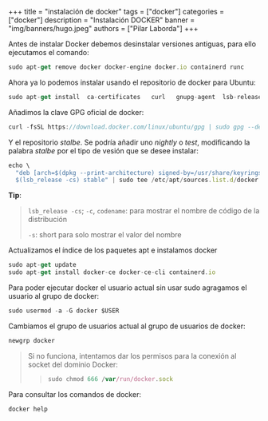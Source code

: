 +++
title = "instalación de docker"
tags = ["docker"]
categories = ["docker"]
description = "Instalación DOCKER"
banner = "img/banners/hugo.jpeg"
authors = ["Pilar Laborda"]
+++


Antes de instalar Docker debemos desinstalar versiones antiguas, para ello ejecutamos el comando: 

``` js
sudo apt-get remove docker docker-engine docker.io containerd runc
```

Ahora ya lo podemos instalar usando el repositorio de docker para Ubuntu:

``` js
sudo apt-get install  ca-certificates   curl   gnupg-agent  lsb-release
```

Añadimos la clave GPG oficial de docker:

``` js
curl -fsSL https://download.docker.com/linux/ubuntu/gpg | sudo gpg --dearmor -o /usr/share/keyrings/docker-archive-keyring.gpg
```

Y el repositorio _stalbe_. Se podría añadir uno _nightly_ o _test_, modificando la palabra _stalbe_ por el tipo de vesión que se desee instalar:

``` js
echo \
  "deb [arch=$(dpkg --print-architecture) signed-by=/usr/share/keyrings/docker-archive-keyring.gpg] https://download.docker.com/linux/ubuntu \
  $(lsb_release -cs) stable" | sudo tee /etc/apt/sources.list.d/docker.list > /dev/null

```

**Tip**: 

> `lsb_release -cs`; `-c`, `codename`: para mostrar el nombre de código de la distribución
>
> `-s`: short para solo mostrar el valor del nombre

Actualizamos el índice de los paquetes apt e instalamos docker

``` js
sudo apt-get update
sudo apt-get install docker-ce docker-ce-cli containerd.io
```

Para poder ejecutar docker el usuario actual sin usar sudo agragamos el usuario al grupo de docker:

``` js
sudo usermod -a -G docker $USER
```

Cambiamos el grupo de usuarios actual al grupo de usuarios de docker:

``` js
newgrp docker
```

> Si no funciona, intentamos dar los permisos para la conexión al socket del dominio Docker:
> 
>> ``` js
>> sudo chmod 666 /var/run/docker.sock
>> 
>> ```

Para consultar los comandos de docker:

``` js
docker help
```